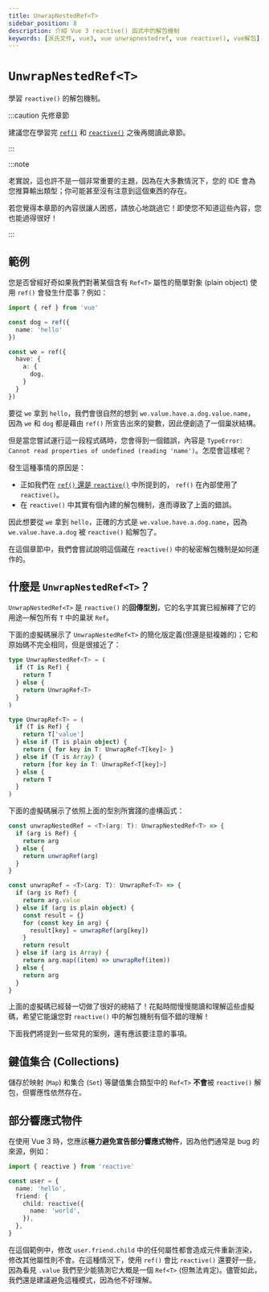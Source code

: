 ```yaml
---
title: UnwrapNestedRef<T>
sidebar_position: 8
description: 介紹 Vue 3 reactive() 函式中的解包機制
keywords: [派氏文件, vue3, vue unwrapnestedref, vue reactive(), vue解包]
---
```


# `UnwrapNestedRef<T>`

學習 `reactive()` 的解包機制。

:::caution 先修章節

建議您在學習完 [`ref()`](./ref-and-ref) 和 [`reactive()`](./reactive) 之後再閱讀此章節。

:::

:::note

老實說，這也許不是一個非常重要的主題，因為在大多數情況下，您的 IDE 會為您推算輸出類型；你可能甚至沒有注意到這個東西的存在。

若您覺得本章節的內容很讓人困惑，請放心地跳過它！即使您不知道這些內容，您也能過得很好！

:::

## 範例

您是否曾經好奇如果我們對著某個含有 `Ref<T>` 屬性的簡單對象 (plain object) 使用 `ref()` 會發生什麼事？例如：

```ts showLineNumbers
import { ref } from 'vue'

const dog = ref({
  name: 'hello'
})

const we = ref({
  have: {
    a: {
      dog,
    }
  }
})
```

要從 `we` 拿到 `hello`，我們會很自然的想到 `we.value.have.a.dog.value.name`，因為 `we` 和 `dog` 都是藉由 `ref()` 所宣告出來的變數，因此便創造了一個巢狀結構。

但是當您嘗試運行這一段程式碼時，您會得到一個錯誤，內容是 `TypeError: Cannot read properties of undefined (reading 'name')`。怎麼會這樣呢？

發生這種事情的原因是：

- 正如我們在 [`ref()` 還是 `reactive()`](./ref-or-reactive#ref-的運作原理) 中所提到的， `ref()` 在內部使用了 `reactive()`。
- 在 `reactive()` 中其實有個內建的解包機制，進而導致了上面的錯誤。

因此想要從 `we` 拿到 `hello`，正確的方式是 `we.value.have.a.dog.name`，因為 `we.value.have.a.dog` 被 `reactive()` 給解包了。

在這個章節中，我們會嘗試說明這個藏在 `reactive()` 中的秘密解包機制是如何運作的。

## 什麼是 `UnwrapNestedRef<T>`？

`UnwrapNestedRef<T>` 是 `reactive()` 的**回傳型別**，它的名字其實已經解釋了它的用途—解包所有 `T` 中的巢狀 `Ref`。 

下面的虛擬碼展示了 `UnwrapNestedRef<T>` 的簡化版定義(但還是挺複雜的)；它和原始碼不完全相同，但是很接近了：

```ts showLineNumbers
type UnwrapNestedRef<T> = (
  if (T is Ref) {
    return T
  } else {
    return UnwrapRef<T>
  }
)

type UnwrapRef<T> = (
  if (T is Ref) {
    return T['value']
  } else if (T is plain object) {
    return { for key in T: UnwrapRef<T[key]> }
  } else if (T is Array) {
    return [for key in T: UnwrapRef<T[key]>]
  } else {
    return T
  }
)
```

下面的虛擬碼展示了依照上面的型別所實踐的虛構函式：

```ts showLineNumbers
const unwrapNestedRef = <T>(arg: T): UnwrapNestedRef<T> => {
  if (arg is Ref) {
    return arg
  } else {
    return unwrapRef(arg)
  }
}

const unwrapRef = <T>(arg: T): UnwrapRef<T> => {
  if (arg is Ref) {
    return arg.value
  } else if (arg is plain object) {
    const result = {}
    for (const key in arg) {
      result[key] = unwrapRef(arg[key])
    }
    return result
  } else if (arg is Array) {
    return arg.map((item) => unwrapRef(item))
  } else {
    return arg
  }
}
```

上面的虛擬碼已經替一切做了很好的總結了！花點時間慢慢閱讀和理解這些虛擬碼，希望它能讓您對 `reactive()` 中的解包機制有個不錯的理解！

下面我們將提到一些常見的案例，還有應該要注意的事項。

## 鍵值集合 (Collections)

儲存於映射 (`Map`) 和集合 (`Set`) 等鍵值集合類型中的 `Ref<T>` **不會**被 `reactive()` 解包，但響應性依然存在。

## 部分響應式物件

在使用 Vue 3 時，您應該**極力避免宣告部分響應式物件**，因為他們通常是 bug 的來源，例如：


```ts showLineNumbers
import { reactive } from 'reactive'

const user = {
  name: 'hello',
  friend: {
    child: reactive({
      name: 'world',
    }),
  },
}
```

在這個範例中，修改 `user.friend.child` 中的任何屬性都會造成元件重新渲染，修改其他屬性則不會。在這種情況下，使用 `ref()` 會比 `reactive()` 還要好一些，因為看見 `.value` 我們至少能猜測它大概是一個 `Ref<T>` (但無法肯定)。儘管如此，我們還是建議避免這種模式，因為他不好理解。